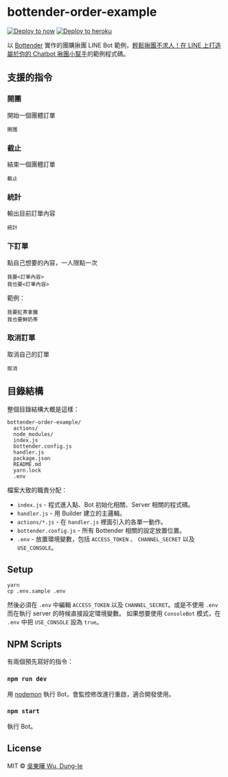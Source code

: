 # bottender-order-example

[![Deploy to now](https://deploy.now.sh/static/button.svg)](https://deploy.now.sh/?repo=https://github.com/tw0517tw/bottender-order-example&env=ACCESS_TOKEN&env=CHANNEL_SECRET)
[![Deploy to heroku](https://www.herokucdn.com/deploy/button.svg)](https://heroku.com/deploy)

以 [Bottender](https://github.com/Yoctol/bottender) 實作的團購揪團 LINE Bot 範例，[輕鬆揪團不求人！在 LINE 上打造屬於你的 Chatbot 揪團小幫手](https://blog.yoctol.com/bottender-line-order-example-4a3d33dc19f8)的範例程式碼。

## 支援的指令

### 開團

開始一個團體訂單

```
開團
```

### 截止

結束一個團體訂單

```
截止
```

### 統計

輸出目前訂單內容

```
統計
```

### 下訂單

點自己想要的內容，一人限點一次

```
我要<訂單內容>
我也要<訂單內容>
```

範例：

```
我要紅茶拿鐵
我也要鮮奶茶
```

### 取消訂單

取消自己的訂單

```
取消
```

## 目錄結構

整個目錄結構大概是這樣：

```
bottender-order-example/
  actions/
  node_modules/
  index.js
  bottender.config.js
  handler.js
  package.json
  README.md
  yarn.lock
  .env
```

檔案大致的職責分配：

* `index.js` - 程式進入點、Bot 初始化相關、Server 相關的程式碼。
* `handler.js` - 用 Builder 建立的主邏輯。
* `actions/*.js` - 在 `handler.js` 裡面引入的各單一動作。
* `bottender.config.js` - 所有 Bottender 相關的設定放置位置。
* `.env` - 放置環境變數，包括 `ACCESS_TOKEN` 、 `CHANNEL_SECRET` 以及 `USE_CONSOLE`。

## Setup

```
yarn
cp .env.sample .env
```

然後必須在 `.env` 中編輯 `ACCESS_TOKEN` 以及 `CHANNEL_SECRET`。或是不使用 `.env` 而在執行 server 的時候直接設定環境變數。
如果想要使用 `ConsoleBot` 模式，在 `.env` 中把 `USE_CONSOLE` 設為 `true`。

## NPM Scripts

有兩個預先寫好的指令：

### `npm run dev`

用 [nodemon](https://github.com/remy/nodemon) 執行 Bot，會監控修改進行重啟，適合開發使用。

### `npm start`

執行 Bot。

## License

MIT © [吳東曄 Wu, Dung-Ie](https://github.com/tw0517tw/bottender-order-example)

